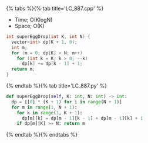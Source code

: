 {% tabs %}{% tab title='LC_887.cpp' %}

* Time; O(KlogN)
* Space; O(K)

```cpp
int superEggDrop(int K, int N) {
  vector<int> dp(K + 1, 0);
  int m;
  for (m = 0; dp[K] < N; m++)
    for (int k = K; k > 0; --k)
      dp[k] += dp[k - 1] + 1;
  return m;
}
```

{% endtab %}{% tab title='LC_887.py' %}

```py
def superEggDrop(self, K: int, N: int) -> int:
  dp = [[0] * (K + 1) for i in range(N + 1)]
  for m in range(1, N + 1):
    for k in range(1, K + 1):
      dp[m][k] = dp[m - 1][k - 1] + dp[m - 1][k] + 1
    if dp[m][K] >= N: return m
```

{% endtab %}{% endtabs %}
